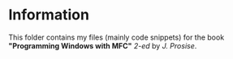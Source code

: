 # Information
This folder contains my files (mainly code snippets) for the book **"Programming Windows with MFC"** *2-ed* by *J. Prosise*.

